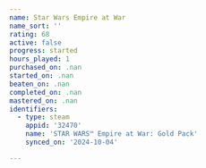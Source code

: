 ```yaml
---
name: Star Wars Empire at War
name_sort: ''
rating: 68
active: false
progress: started
hours_played: 1
purchased_on: .nan
started_on: .nan
beaten_on: .nan
completed_on: .nan
mastered_on: .nan
identifiers:
  - type: steam
    appid: '32470'
    name: 'STAR WARS™ Empire at War: Gold Pack'
    synced_on: '2024-10-04'

---
```

